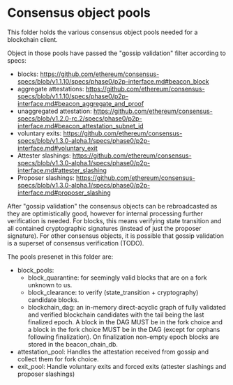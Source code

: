 # Consensus object pools

This folder holds the various consensus object pools needed for a blockchain client.

Object in those pools have passed the "gossip validation" filter according
to specs:
- blocks: https://github.com/ethereum/consensus-specs/blob/v1.1.10/specs/phase0/p2p-interface.md#beacon_block
- aggregate attestations: https://github.com/ethereum/consensus-specs/blob/v1.1.10/specs/phase0/p2p-interface.md#beacon_aggregate_and_proof
- unaggregated attestation: https://github.com/ethereum/consensus-specs/blob/v1.2.0-rc.2/specs/phase0/p2p-interface.md#beacon_attestation_subnet_id
- voluntary exits: https://github.com/ethereum/consensus-specs/blob/v1.3.0-alpha.1/specs/phase0/p2p-interface.md#voluntary_exit
- Attester slashings: https://github.com/ethereum/consensus-specs/blob/v1.3.0-alpha.1/specs/phase0/p2p-interface.md#attester_slashing
- Proposer slashings: https://github.com/ethereum/consensus-specs/blob/v1.3.0-alpha.1/specs/phase0/p2p-interface.md#proposer_slashing

After "gossip validation" the consensus objects can be rebroadcasted as they are optimistically good, however for internal processing further verification is needed.
For blocks, this means verifying state transition and all contained cryptographic signatures (instead of just the proposer signature).
For other consensus objects, it is possible that gossip validation is a superset of consensus verification (TODO).

The pools presenet in this folder are:
- block_pools:
  - block_quarantine: for seemingly valid blocks that are on a fork unknown to us.
  - block_clearance: to verify (state_transition + cryptography) candidate blocks.
  - blockchain_dag: an in-memory direct-acyclic graph of fully validated and verified blockchain candidates with the tail being the last finalized epoch. A block in the DAG MUST be in the fork choice and a block in the fork choice MUST be in the DAG (except for orphans following finalization). On finalization non-empty epoch blocks are stored in the beacon_chain_db.
- attestation_pool:
  Handles the attestation received from gossip and collect them for fork choice.
- exit_pool:
  Handle voluntary exits and forced exits (attester slashings and proposer slashings)
